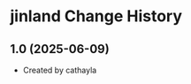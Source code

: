 jinland Change History
====================

1.0 (2025-06-09)
----------------
* Created by cathayla
